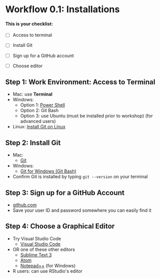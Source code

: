 
# Workflow 0.1: Installations
#### This is your checklist:
- [ ] Access to terminal
- [ ] Install Git
- [ ] Sign up for a GitHub account
- [ ] Choose editor


## Step 1:  Work Environment:  Access to Terminal 
- Mac:  use **Terminal**
- Windows:
	- Option 1:  [Power Shell](https://www.digitalcitizen.life/simple-questions-what-powershell-what-can-you-do-it)
	- Option 2:  Git Bash
	- Option 3:  use Ubuntu (must be installed prior to workshop)  (for advanced users)
- Linux:
	[Install Git on Linux](https://www.atlassian.com/git/tutorials/install-git#linux)
	
## Step 2:  Install Git
- Mac:  
	- [Git](https://git-scm.com/download/mac)
- Windows:  
	- [Git for Windows (Git Bash)](https://gitforwindows.org/)
- Confirm Git is installed by typing `git --version` on your terminal

## Step 3:  Sign up for a GitHub Account
- [github.com](https://github.com/)
- Save your user ID and password somewhere you can easily find it

## Step 4:  Choose a Graphical Editor
- Try Visual Studio Code
	* [Visual Studio Code](https://visualstudio.microsoft.com/downloads/)
- OR one of these other editors
	* [Sublime Text 3](https://www.sublimetext.com/)
 	* [Atom](https://atom.io/)
 	* [Notepad++](https://notepad-plus-plus.org/) (for Windows)
- R users:  can use RStudio's editor

